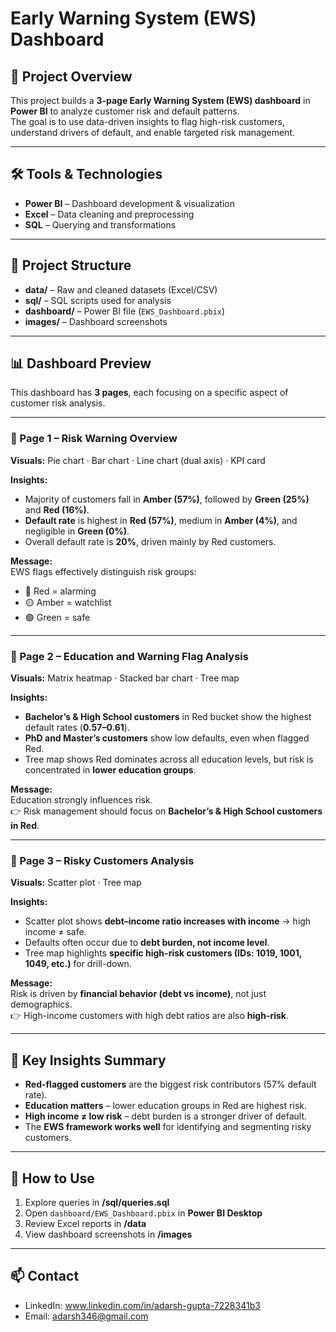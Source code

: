 
# Early Warning System (EWS) Dashboard

## 📌 Project Overview
This project builds a **3-page Early Warning System (EWS) dashboard** in **Power BI** to analyze customer risk and default patterns.  
The goal is to use data-driven insights to flag high-risk customers, understand drivers of default, and enable targeted risk management.  

---

## 🛠 Tools & Technologies
- **Power BI** – Dashboard development & visualization  
- **Excel** – Data cleaning and preprocessing  
- **SQL** – Querying and transformations  

---

## 📂 Project Structure
- **data/** – Raw and cleaned datasets (Excel/CSV)  
- **sql/** – SQL scripts used for analysis  
- **dashboard/** – Power BI file (`EWS_Dashboard.pbix`)  
- **images/** – Dashboard screenshots  

---

## 📊 Dashboard Preview

This dashboard has **3 pages**, each focusing on a specific aspect of customer risk analysis.  

---

### 📍 Page 1 – Risk Warning Overview
**Visuals:** Pie chart · Bar chart · Line chart (dual axis) · KPI card  

**Insights:**  
- Majority of customers fall in **Amber (57%)**, followed by **Green (25%)** and **Red (16%)**.  
- **Default rate** is highest in **Red (57%)**, medium in **Amber (4%)**, and negligible in **Green (0%)**.  
- Overall default rate is **20%**, driven mainly by Red customers.  

**Message:**  
EWS flags effectively distinguish risk groups:  
- 🔴 Red = alarming  
- 🟡 Amber = watchlist  
- 🟢 Green = safe  



---

### 📍 Page 2 – Education and Warning Flag Analysis
**Visuals:** Matrix heatmap · Stacked bar chart · Tree map  

**Insights:**  
- **Bachelor’s & High School customers** in Red bucket show the highest default rates (**0.57–0.61**).  
- **PhD and Master’s customers** show low defaults, even when flagged Red.  
- Tree map shows Red dominates across all education levels, but risk is concentrated in **lower education groups**.  

**Message:**  
Education strongly influences risk.  
👉 Risk management should focus on **Bachelor’s & High School customers in Red**.  



---

### 📍 Page 3 – Risky Customers Analysis
**Visuals:** Scatter plot · Tree map  

**Insights:**  
- Scatter plot shows **debt–income ratio increases with income** → high income ≠ safe.  
- Defaults often occur due to **debt burden, not income level**.  
- Tree map highlights **specific high-risk customers (IDs: 1019, 1001, 1049, etc.)** for drill-down.  

**Message:**  
Risk is driven by **financial behavior (debt vs income)**, not just demographics.  
👉 High-income customers with high debt ratios are also **high-risk**.  



---

## 🔑 Key Insights Summary
- **Red-flagged customers** are the biggest risk contributors (57% default rate).  
- **Education matters** – lower education groups in Red are highest risk.  
- **High income ≠ low risk** – debt burden is a stronger driver of default.  
- The **EWS framework works well** for identifying and segmenting risky customers.  

---

## 🚀 How to Use
1. Explore queries in **/sql/queries.sql**  
2. Open `dashboard/EWS_Dashboard.pbix` in **Power BI Desktop**  
3. Review Excel reports in **/data**  
4. View dashboard screenshots in **/images**  

---

## 📫 Contact
- LinkedIn: www.linkedin.com/in/adarsh-gupta-7228341b3  
- Email: adarsh346@gmail.com  

